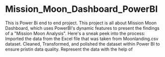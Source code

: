 # Mission_Moon_Dashboard_PowerBI
This is Power Bi end to end project.
This project is all about Mission Moon Dashboard, which uses PowerBI's dynamic features to present the findings of a "Mission Moon Analysis".
Here's a sneak peek into the process:
Imported the data from the Excel file that was taken from Moonlanding.csv dataset.
Cleaned, Transformed, and polished the dataset within Power BI to ensure pristin data quality.
Represent the data with the help of 
